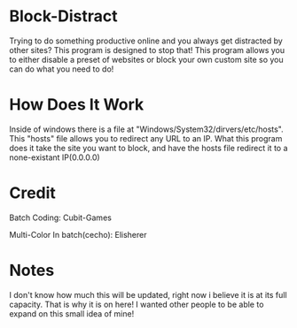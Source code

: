 # Block-Distract
Trying to do something productive online and you always get distracted by other sites?
This program is designed to stop that!
This program allows you to either disable a preset of websites or block your own custom site so you can do what you need to do!

# How Does It Work
Inside of windows there is a file at "Windows/System32/dirvers/etc/hosts". This "hosts" file allows you to redirect any URL to an IP.
What this program does it take the site you want to block, and have the hosts file redirect it to a none-existant IP(0.0.0.0)

# Credit
Batch Coding: Cubit-Games

Multi-Color In batch(cecho): Elisherer

# Notes
I don't know how much this will be updated, right now i believe it is at its full capacity. That is why it is on here! I wanted
other people to be able to expand on this small idea of mine!
